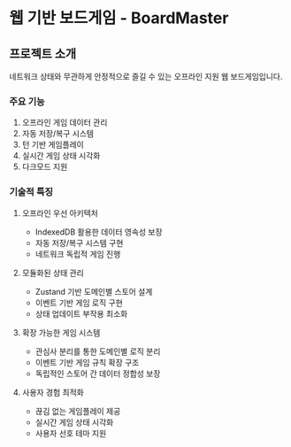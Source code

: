 # 웹 기반 보드게임 - BoardMaster

## 프로젝트 소개

네트워크 상태와 무관하게 안정적으로 즐길 수 있는 오프라인 지원 웹 보드게임입니다.

### 주요 기능

1. 오프라인 게임 데이터 관리
2. 자동 저장/복구 시스템
3. 턴 기반 게임플레이
4. 실시간 게임 상태 시각화
5. 다크모드 지원

### 기술적 특징

1. 오프라인 우선 아키텍처

   - IndexedDB 활용한 데이터 영속성 보장
   - 자동 저장/복구 시스템 구현
   - 네트워크 독립적 게임 진행

2. 모듈화된 상태 관리

   - Zustand 기반 도메인별 스토어 설계
   - 이벤트 기반 게임 로직 구현
   - 상태 업데이트 부작용 최소화

3. 확장 가능한 게임 시스템

   - 관심사 분리를 통한 도메인별 로직 분리
   - 이벤트 기반 게임 규칙 확장 구조
   - 독립적인 스토어 간 데이터 정합성 보장

4. 사용자 경험 최적화
   - 끊김 없는 게임플레이 제공
   - 실시간 게임 상태 시각화
   - 사용자 선호 테마 지원
